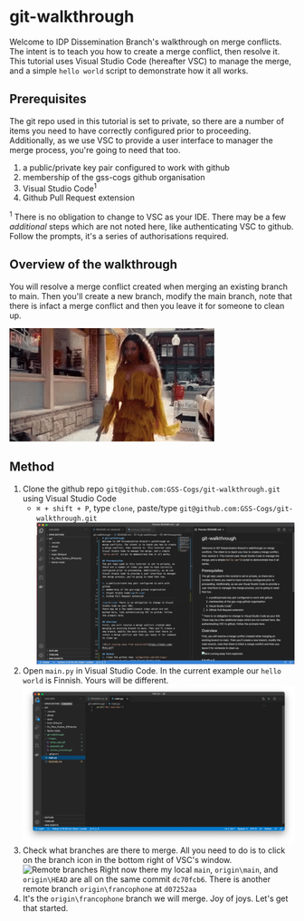 # git-walkthrough
Welcome to IDP Dissemination Branch's walkthrough on merge conflicts. The intent is to teach you how to create a merge conflict, then resolve it. This tutorial uses Visual Studio Code (hereafter VSC) to manage the merge, and a simple `hello world` script to demonstrate how it all works.

## Prerequisites
The git repo used in this tutorial is set to private, so there are a number of items you need to have correctly configured prior to proceeding. Additionally, as we use VSC to provide a user interface to manager the merge process, you're going to need that too.

1. a public/private key pair configured to work with github
2. membership of the gss-cogs github organisation
3. Visual Studio Code<sup>1</sup>
4. Github Pull Request extension 

<sup>1</sup> There is no obligation to change to VSC as your IDE.
There may be a few *additional* steps which are not noted here, like authenticating VSC to github. Follow the prompts, it's a series of authorisations required.

## Overview of the walkthrough
You will resolve a merge conflict created when merging an existing branch to main. Then you'll create a new branch, modify the main branch, note that there is infact a merge conflict and then you leave it for someone to clean up.

![Bird running away from explosion](images/explosion.gif)

## Method
1. Clone the github repo `git@github.com:GSS-Cogs/git-walkthrough.git` using Visual Studio Code
    - `⌘ + shift + P`, type `clone`, paste/type `git@github.com:GSS-Cogs/git-walkthrough.git` 
    ![GIF of process in step 1](images/clone_repo.gif)
2. Open `main.py` in Visual Studio Code. In the current example our `hello world` is Finnish. Yours will be different. ![print('Hei maailma!')](images/finnish.png) 
3. Check what branches are there to merge. All you need to do is to click on the branch icon in the bottom right of VSC's window.
![Remote branches](images/remote_branches.gif)
Right now there my local `main`, `origin\main`, and `origin\HEAD` are all on the same commit `dc70fcb6`. There is another remote branch `origin\francophone` at `d07252aa`
4. It's the `origin\francophone` branch we will merge. Joy of joys. Let's get that started.